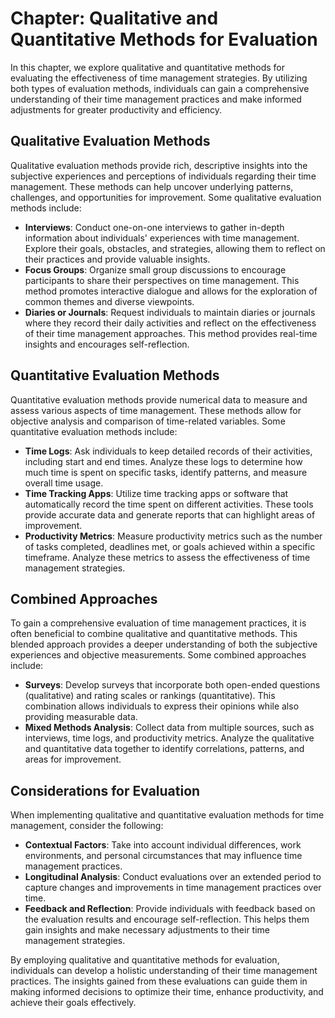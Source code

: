 Chapter: Qualitative and Quantitative Methods for Evaluation
============================================================

In this chapter, we explore qualitative and quantitative methods for evaluating the effectiveness of time management strategies. By utilizing both types of evaluation methods, individuals can gain a comprehensive understanding of their time management practices and make informed adjustments for greater productivity and efficiency.

Qualitative Evaluation Methods
------------------------------

Qualitative evaluation methods provide rich, descriptive insights into the subjective experiences and perceptions of individuals regarding their time management. These methods can help uncover underlying patterns, challenges, and opportunities for improvement. Some qualitative evaluation methods include:

* **Interviews**: Conduct one-on-one interviews to gather in-depth information about individuals' experiences with time management. Explore their goals, obstacles, and strategies, allowing them to reflect on their practices and provide valuable insights.
* **Focus Groups**: Organize small group discussions to encourage participants to share their perspectives on time management. This method promotes interactive dialogue and allows for the exploration of common themes and diverse viewpoints.
* **Diaries or Journals**: Request individuals to maintain diaries or journals where they record their daily activities and reflect on the effectiveness of their time management approaches. This method provides real-time insights and encourages self-reflection.

Quantitative Evaluation Methods
-------------------------------

Quantitative evaluation methods provide numerical data to measure and assess various aspects of time management. These methods allow for objective analysis and comparison of time-related variables. Some quantitative evaluation methods include:

* **Time Logs**: Ask individuals to keep detailed records of their activities, including start and end times. Analyze these logs to determine how much time is spent on specific tasks, identify patterns, and measure overall time usage.
* **Time Tracking Apps**: Utilize time tracking apps or software that automatically record the time spent on different activities. These tools provide accurate data and generate reports that can highlight areas of improvement.
* **Productivity Metrics**: Measure productivity metrics such as the number of tasks completed, deadlines met, or goals achieved within a specific timeframe. Analyze these metrics to assess the effectiveness of time management strategies.

Combined Approaches
-------------------

To gain a comprehensive evaluation of time management practices, it is often beneficial to combine qualitative and quantitative methods. This blended approach provides a deeper understanding of both the subjective experiences and objective measurements. Some combined approaches include:

* **Surveys**: Develop surveys that incorporate both open-ended questions (qualitative) and rating scales or rankings (quantitative). This combination allows individuals to express their opinions while also providing measurable data.
* **Mixed Methods Analysis**: Collect data from multiple sources, such as interviews, time logs, and productivity metrics. Analyze the qualitative and quantitative data together to identify correlations, patterns, and areas for improvement.

Considerations for Evaluation
-----------------------------

When implementing qualitative and quantitative evaluation methods for time management, consider the following:

* **Contextual Factors**: Take into account individual differences, work environments, and personal circumstances that may influence time management practices.
* **Longitudinal Analysis**: Conduct evaluations over an extended period to capture changes and improvements in time management practices over time.
* **Feedback and Reflection**: Provide individuals with feedback based on the evaluation results and encourage self-reflection. This helps them gain insights and make necessary adjustments to their time management strategies.

By employing qualitative and quantitative methods for evaluation, individuals can develop a holistic understanding of their time management practices. The insights gained from these evaluations can guide them in making informed decisions to optimize their time, enhance productivity, and achieve their goals effectively.

